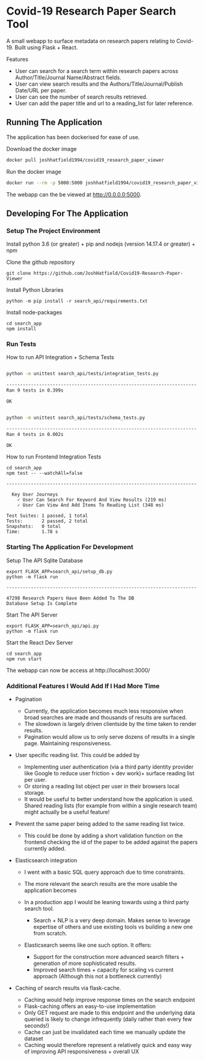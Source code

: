 
# Covid-19 Research Paper Search Tool

A small webapp to surface metadata on research papers relating to Covid-19. 
Built using Flask + React.

Features
* User can search for a search term within research papers across Author/Title/Journal Name/Abstract fields.
* User can view search results and the Authors/Title/Journal/Publish Date/URL per paper.
* User can see the number of search results retrieved.
* User can add the paper title and url to a reading_list for later reference.


 
## Running The Application

The application has been dockerised for ease of use.


Download the docker image

```bash
docker pull joshhatfield1994/covid19_research_paper_viewer
```

Run the docker image

```bash
docker run --rm -p 5000:5000 joshhatfield1994/covid19_research_paper_viewer:latest
```

The webapp can the be viewed at http://0.0.0.0:5000.



## Developing For The Application

### Setup The Project Environment

Install python 3.6 (or greater) + pip and nodejs (version 14.17.4 or greater) + npm

Clone the github repository

```
git clone https://github.com/JoshHatfield/Covid19-Research-Paper-Viewer

```

Install Python Libraries 

```
python -m pip install -r search_api/requirements.txt
```

Install node-packages


```
cd search_app
npm install
```

### Run Tests

How to run API Integration + Schema Tests

```bash

python -m unittest search_api/tests/integration_tests.py

----------------------------------------------------------------------
Ran 9 tests in 0.399s

OK


python -m unittest search_api/tests/schema_tests.py

----------------------------------------------------------------------
Ran 4 tests in 0.002s

OK

```

How to run Frontend Integration Tests

```
cd search_app
npm test -- --watchAll=false

----------------------------------------------------------------------

  Key User Journeys
    ✓ User Can Search For Keyword And View Results (219 ms)
    ✓ User Can View And Add Items To Reading List (348 ms)

Test Suites: 1 passed, 1 total
Tests:       2 passed, 2 total
Snapshots:   0 total
Time:        1.78 s

```

### Starting The Application For Development

Setup The API Sqlite Database

```
export FLASK_APP=search_api/setup_db.py
python -m flask run

----------------------------------------------------------------------

47298 Research Papers Have Been Added To The DB
Database Setup Is Complete

```

Start The API Server
```
export FLASK_APP=search_api/api.py
python -m flask run
```

Start the React Dev Server

```
cd search_app
npm run start
```

The webapp can now be access at http://localhost:3000/


### Additional Features I Would Add If I Had More Time


* Pagination
  * Currently, the application becomes much less responsive when broad searches are made and thousands of results are surfaced.
  * The slowdown is largely driven clientside by the time taken to render results.
  * Pagination would allow us to only serve dozens of results in a single page. Maintaining responsiveness.

* User specific reading list. This could be added by
  * Implementing user authentication (via a third party identity provider like Google to reduce user friction + dev work)+ surface reading list per user.
  * Or storing a reading list object per user in their browsers local storage. 
  * It would be useful to better understand how the application is used. Shared reading lists (for example from within a single research team) might actually be a useful feature!


* Prevent the same paper being added to the same reading list twice.
  * This could be done by adding a short validation function on the frontend checking the id of the paper to be added against the papers currently added.

* Elasticsearch integration
    * I went with a basic SQL query approach due to time constraints.
    * The more relevant the search results are the more usable the application becomes
    * In a production app I would be leaning towards using a third party search tool.
      * Search + NLP is a very deep domain. Makes sense to leverage expertise of others and use existing tools vs building a new one from scratch.
  
    * Elasticsearch seems like one such option. It offers:
      * Support for the construction more advanced search filters + generation of more sophisticated results.
      * Improved search times + capacity for scaling vs current approach (Although this not a bottleneck currently)
      
* Caching of search results via flask-cache.
    * Caching would help improve response times on the search endpoint
    * Flask-caching offers an easy-to-use implementation
    * Only GET request are made to this endpoint and the underlying data queried is likely to change infrequently (daily rather than every few seconds!)
    * Cache can just be invalidated each time we manually update the dataset
    * Caching would therefore represent a relatively quick and easy way of improving API responsiveness + overall UX

    